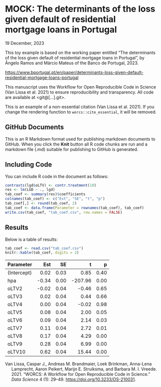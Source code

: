 MOCK: The determinants of the loss given default of residential mortgage
loans in Portugal
================
19 December, 2023

This toy example is based on the working paper entitled “The
determinants of the loss given default of residential mortgage loans in
Portugal”, by Ângelo Ramos and Márcio Mateus of the Banco de Portugal,
2023.

<https://www.bportugal.pt/en/paper/determinants-loss-given-default-residential-mortgage-loans-portugal>

This manuscript uses the Workflow for Open Reproducible Code in Science
(Van Lissa et al. 2021) to ensure reproducibility and transparency. All
code <!--and data--> are available at \<git@\[…\].git\>.

This is an example of a non-essential citation (Van Lissa et al. 2021).
If you change the rendering function to `worcs::cite_essential`, it will
be removed.

<!--The function below inserts a notification if the manuscript is knit using synthetic data. Make sure to insert it after load_data().-->

## GitHub Documents

This is an R Markdown format used for publishing markdown documents to
GitHub. When you click the **Knit** button all R code chunks are run and
a markdown file (.md) suitable for publishing to GitHub is generated.

## Including Code

You can include R code in the document as follows:

``` r
contrasts(lgd$oLTV) <- contr.treatment(10)
res <- lm(LGD ~ ., lgd)
tab_coef <- summary(res)$coefficients
colnames(tab_coef) <- c("Est", "SE", "t", "p")
tab_coef[,] <- round(tab_coef, 2)
tab_coef <- data.frame(Parameter = rownames(tab_coef), tab_coef)
write.csv(tab_coef, "tab_coef.csv", row.names = FALSE)
```

## Results

Below is a table of results:

``` r
tab_coef <- read.csv("tab_coef.csv")
knitr::kable(tab_coef, digits = 2)
```

| Parameter   |   Est |   SE |       t |    p |
|:------------|------:|-----:|--------:|-----:|
| (Intercept) |  0.02 | 0.03 |    0.85 | 0.40 |
| hpa         | -0.34 | 0.00 | -207.96 | 0.00 |
| oLTV2       | -0.02 | 0.04 |   -0.46 | 0.65 |
| oLTV3       |  0.02 | 0.04 |    0.44 | 0.66 |
| oLTV4       |  0.00 | 0.04 |   -0.02 | 0.98 |
| oLTV5       |  0.08 | 0.04 |    2.00 | 0.05 |
| oLTV6       |  0.09 | 0.04 |    2.14 | 0.03 |
| oLTV7       |  0.11 | 0.04 |    2.72 | 0.01 |
| oLTV8       |  0.17 | 0.04 |    4.29 | 0.00 |
| oLTV9       |  0.28 | 0.04 |    6.99 | 0.00 |
| oLTV10      |  0.62 | 0.04 |   15.44 | 0.00 |

<div id="refs" class="references csl-bib-body hanging-indent">

<div id="ref-vanlissaWORCSWorkflowOpen2021" class="csl-entry">

Van Lissa, Caspar J., Andreas M. Brandmaier, Loek Brinkman, Anna-Lena
Lamprecht, Aaron Peikert, Marijn E. Struiksma, and Barbara M. I. Vreede.
2021. “WORCS: A Workflow for Open Reproducible Code in Science.” *Data
Science* 4 (1): 29–49. <https://doi.org/10.3233/DS-210031>.

</div>

</div>
